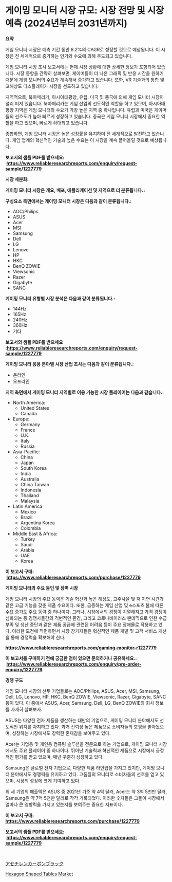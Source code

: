 <p><h1>게이밍 모니터 시장 규모: 시장 전망 및 시장 예측 (2024년부터 2031년까지)</h1></p><p><strong>요약</strong></p>
<p><p>게임 모니터 시장은 예측 기간 동안 8.2%의 CAGR로 성장할 것으로 예상됩니다. 이 시장은 전 세계적으로 증가하는 인기와 수요에 의해 주도되고 있습니다.</p><p>게임 모니터 시장 조사 보고서에는 현재 시장 상황에 대한 상세한 정보가 포함되어 있습니다. 시장 동향을 간략히 살펴보면, 게이머들이 더 나은 그래픽 및 반응 시간을 원하기 때문에 게임 모니터의 수요가 계속해서 증가하고 있습니다. 또한, VR 기술과의 통합 및 고해상도 디스플레이가 시장을 선도하고 있습니다.</p><p>지역적으로, 북아메리카, 아시아태평양, 유럽, 미국 및 중국에 의해 게임 모니터 시장이 널리 퍼져 있습니다. 북아메리카는 게임 산업의 선도적인 역할을 하고 있으며, 아시아태평양 지역은 게임 모니터의 수요가 가장 높은 지역 중 하나입니다. 유럽과 미국은 게이머들의 선호도가 높아 빠르게 성장하고 있습니다. 중국은 게임 모니터 시장에서 중요한 역할을 하고 있으며, 빠르게 확대되고 있습니다.</p><p>종합하면, 게임 모니터 시장은 높은 성장률을 유지하며 전 세계적으로 발전하고 있습니다. 게임 업계의 혁신적인 기술과 높은 수요는 이 시장을 계속 끌어올릴 것으로 예상됩니다.</p></p>
<p><strong>보고서의 샘플 PDF를 받으세요: &nbsp;<a href="https://www.reliableresearchreports.com/enquiry/request-sample/1227779">https://www.reliableresearchreports.com/enquiry/request-sample/1227779</a></strong></p>
<p><strong>시장 세분화:</strong></p>
<p><strong> 게이밍 모니터 시장은 개요, 배포, 애플리케이션 및 지역으로 더 분류됩니다. :</strong></p>
<p><strong>구성요소 측면에서는 게이밍 모니터 시장은 다음과 같이 분류됩니다.:</strong></p>
<p><ul><li>AOC/Philips</li><li>ASUS</li><li>Acer</li><li>MSI</li><li>Samsung</li><li>Dell</li><li>LG</li><li>Lenovo</li><li>HP</li><li>HKC</li><li>BenQ ZOWIE</li><li>Viewsonic</li><li>Razer</li><li>Gigabyte</li><li>SANC</li></ul></p>
<p><strong> 게이밍 모니터 유형별 시장 분석은 다음과 같이 분류됩니다.:</strong></p>
<p><ul><li>144Hz</li><li>165Hz</li><li>240Hz</li><li>360Hz</li><li>기타</li></ul></p>
<p><strong>보고서의 샘플 PDF를 받으세요 :<a href="https://www.reliableresearchreports.com/enquiry/request-sample/1227779">https://www.reliableresearchreports.com/enquiry/request-sample/1227779</a></strong></p>
<p><strong> 게이밍 모니터 응용 분야별 시장 산업 조사는 다음과 같이 분류됩니다.:</strong></p>
<p><ul><li>온라인</li><li>오프라인</li></ul></p>
<p><strong>지역 측면에서 게이밍 모니터 지역별로 이용 가능한 시장 플레이어는 다음과 같습니다.:</strong></p>
<p><ul>
    <li>
        North America:
        <ul>
            <li>United States</li>
            <li>Canada</li>
        </ul>
    </li>
    <li>
        Europe:
        <ul>
            <li>Germany</li>
            <li>France</li>
            <li>U.K.</li>
            <li>Italy</li>
            <li>Russia</li>
        </ul>
    </li>
    <li>
        Asia-Pacific:
        <ul>
            <li>China</li>
            <li>Japan</li>
            <li>South Korea</li>
            <li>India</li>
            <li>Australia</li>
            <li>China Taiwan</li>
            <li>Indonesia</li>
            <li>Thailand</li>
            <li>Malaysia</li>
        </ul>
    </li>
    <li>
        Latin America:
        <ul>
            <li>Mexico</li>
            <li>Brazil</li>
            <li>Argentina Korea</li>
            <li>Colombia</li>
        </ul>
    </li>
    <li>
        Middle East & Africa:
        <ul>
            <li>Turkey</li>
            <li>Saudi</li>
            <li>Arabia</li>
            <li>UAE</li>
            <li>Korea</li>
        </ul>
    </li>
    </ul></p>
<p><strong>이 보고서 구매: &nbsp;<a href="https://www.reliableresearchreports.com/purchase/1227779">https://www.reliableresearchreports.com/purchase/1227779</a></strong></p>
<p><strong>게이밍 모니터의 주요 동인 및 장벽 시장</strong></p>
<p><p>게임 모니터 시장의 주요 동력은 기술 혁신과 높은 해상도, 고주사율 및 저 지연 시간과 같은 고급 기능을 갖춘 제품 수요이다. 또한, 급증하는 게임 산업 및 e스포츠 붐에 따른 수요 증가도 주요 동력 중 하나이다. 그러나, 시장에서의 경쟁이 치열해지고 가격 경쟁이 심화되는 등 경쟁사들간의 격변적인 환경, 그리고 코로나바이러스 팬데믹으로 인한 수급 부족 및 생산 중단과 같은 제품 공급에 관련된 어려움 등이 주요 장애물로 작용하고 있다. 이러한 도전에 직면하면서 시장 참가자들은 혁신적인 제품 개발 및 고객 서비스 개선을 통해 경쟁력을 확보해야 한다.</p></p>
<p><strong><a href="https://www.reliableresearchreports.com/gaming-monitor-r1227779">https://www.reliableresearchreports.com/gaming-monitor-r1227779</a></strong></p>
<p><strong>이 보고서를 구매하기 전에 궁금한 점이 있으면 문의하거나 공유하세요.: &nbsp;<a href="https://www.reliableresearchreports.com/enquiry/pre-order-enquiry/1227779">https://www.reliableresearchreports.com/enquiry/pre-order-enquiry/1227779</a></strong></p>
<p><strong>경쟁 구도</strong></p>
<p><p>게임 모니터 시장의 선두 기업들로는 AOC/Philips, ASUS, Acer, MSI, Samsung, Dell, LG, Lenovo, HP, HKC, BenQ ZOWIE, Viewsonic, Razer, Gigabyte, SANC 등이 있다. 이 중에서 ASUS, Acer, Samsung, Dell, LG, BenQ ZOWIE의 회사 정보를 자세히 살펴보자.</p><p>ASUS는 다양한 전자 제품을 생산하는 대만의 기업으로, 게이밍 모니터 분야에서도 선도적인 위치를 차지하고 있다. 과거 신뢰성 높은 제품으로 소비자들의 호평을 받아왔으며, 성장하는 시장에서도 강력한 존재감을 보여주고 있다.</p><p>Acer는 기업용 및 개인용 컴퓨팅 솔루션을 전문으로 하는 기업으로, 게이밍 모니터 시장에서도 주요 플레이어 중 하나이다. 뛰어난 기술력과 혁신적인 제품으로 시장에서 긍정적인 평가를 받고 있으며, 매년 꾸준히 성장하고 있다.</p><p>Samsung은 글로벌 전자 기업으로, 다양한 제품 라인업을 가지고 있지만, 게이밍 모니터 분야에서도 경쟁력을 유지하고 있다. 고품질의 모니터로 소비자들의 선호를 얻고 있으며, 시장의 성장에 크게 기여하고 있다.</p><p>위 세 기업의 매출액은 ASUS 중 2021년 기준 약 4억 달러, Acer는 약 3억 5천만 달러, Samsung은 약 7억 5천만 달러로 각각 기록되었다. 이러한 숫자들은 그들이 시장에서 얼마나 큰 영향력을 가지고 있는지를 보여주는 중요한 지표이다.</p></p>
<p><strong>이 보고서 구매: &nbsp; <a href="https://www.reliableresearchreports.com/purchase/1227779">https://www.reliableresearchreports.com/purchase/1227779</a></strong></p>
<p><strong>보고서의 샘플 PDF를 받으세요: &nbsp;<a href="https://www.reliableresearchreports.com/enquiry/request-sample/1227779">https://www.reliableresearchreports.com/enquiry/request-sample/1227779</a></strong><strong></strong></p>
<p>&nbsp;</p>
<p><p><a href="https://github.com/EmoryYundt1935/Market-Research-Report-List-1/blob/main/476839329660.md">アセチレンカーボンブラック</a></p><p><a href="https://mire-aunt-385.notion.site/Hexagon-Shaped-Tables-Market-Exploring-Market-Share-Market-Trends-and-Future-Growth-d35f34687d8b453bbb914d24a747c26e">Hexagon Shaped Tables Market</a></p></p>